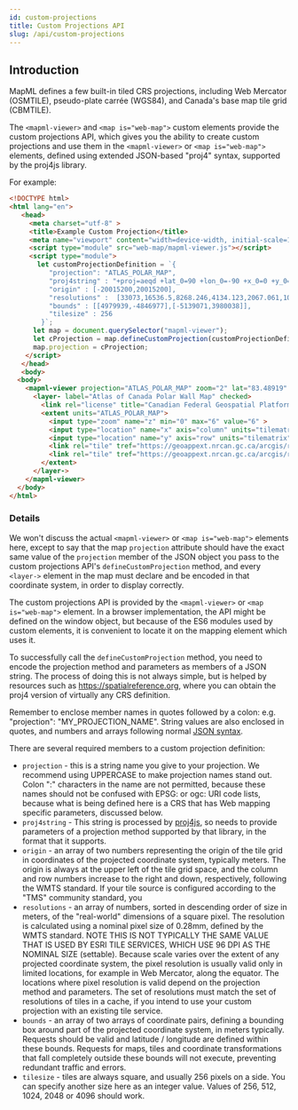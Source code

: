 ```yaml
---
id: custom-projections
title: Custom Projections API
slug: /api/custom-projections
---
```


## Introduction

MapML defines a few built-in tiled CRS projections, including Web Mercator (OSMTILE), pseudo-plate carrée (WGS84), and  Canada's base map tile grid (CBMTILE). 

The `<mapml-viewer>` and `<map is="web-map">` custom elements provide the custom projections API, which gives you the ability to create custom projections and use them in the `<mapml-viewer>` or `<map is="web-map">` elements, defined using extended JSON-based "proj4" syntax, supported by the proj4js library.

For example:

```html
<!DOCTYPE html>
<html lang="en">
   <head>
     <meta charset="utf-8" >
     <title>Example Custom Projection</title>
     <meta name="viewport" content="width=device-width, initial-scale=1">
     <script type="module" src="web-map/mapml-viewer.js"></script>
     <script type="module">
       let customProjectionDefinition = `{
          "projection": "ATLAS_POLAR_MAP",
          "proj4string" : "+proj=aeqd +lat_0=90 +lon_0=-90 +x_0=0 +y_0=0 +ellps=sphere +units=m +no_defs +type=crs",
          "origin" : [-20015200,20015200],
          "resolutions" :  [33073,16536.5,8268.246,4134.123,2067.061,1033.531,516.765],
          "bounds" : [[4979939,-4846977],[-5139071,3980038]],
          "tilesize" : 256
        }`;
      let map = document.querySelector("mapml-viewer");
      let cProjection = map.defineCustomProjection(customProjectionDefinition);    
      map.projection = cProjection;
    </script>
   </head>
   <body>
  <body>
    <mapml-viewer projection="ATLAS_POLAR_MAP" zoom="2" lat="83.48919" lon="-87.7687" controls>
      <layer- label="Atlas of Canada Polar Wall Map" checked>
        <link rel="license" title="Canadian Federal Geospatial Platform" href="https://geoappext.nrcan.gc.ca/arcgis/rest/services/FGP/NCR_RCN/MapServer/">
        <extent units="ATLAS_POLAR_MAP">
          <input type="zoom" name="z" min="0" max="6" value="6" >
          <input type="location" name="x" axis="column" units="tilematrix" min="116" max="186">
          <input type="location" name="y" axis="row" units="tilematrix" min="125" max="184">
          <link rel="tile" tref="https://geoappext.nrcan.gc.ca/arcgis/rest/services/FGP/NCR_RCN/MapServer/tile/{z}/{y}/{x}/">
          <link rel="tile" tref="https://geoappext.nrcan.gc.ca/arcgis/rest/services/FGP/NCR_RCN_A/MapServer/tile/{z}/{y}/{x}/">
        </extent>
      </layer->
    </mapml-viewer>
  </body>
</html>
```

### Details

We won't discuss the actual `<mapml-viewer>` or `<map is="web-map">` elements here, except to say that the map `projection` attribute should have the exact same value of the `projection` member of the JSON object you pass to the custom projections API's `defineCustomProjection` method, and every `<layer->` element in the map must declare and be encoded in that coordinate system, in order to display correctly.

The custom projections API is provided by the `<mapml-viewer>` or `<map is="web-map">` element.  In a browser implementation, the API might be defined on the window object, but because of the ES6 modules used by custom elements, it is convenient to locate it on the mapping element which uses it.

To successfully call the `defineCustomProjection` method, you need to encode the projection method and parameters as members of a JSON string.  The process of doing this is not always simple, but is helped by resources such as https://spatialreference.org, where you can obtain the proj4 version of virtually any CRS definition. 

Remember to enclose member names in quotes followed by a colon: e.g. "projection": "MY_PROJECTION_NAME".  String values are also enclosed in quotes, and numbers and arrays following normal [JSON syntax](https://developer.mozilla.org/en-US/docs/Learn/JavaScript/Objects/JSON).

There are several required members to a custom projection definition:

- `projection` - this is a string name you give to your projection. We recommend using UPPERCASE to make projection names stand out. Colon ":" characters in the name are not permitted, because these names should not be confused with EPSG: or ogc: URI code lists, because what is being defined here is a CRS that has Web mapping specific parameters, discussed below.
- `proj4string` - This string is processed by [proj4js](http://proj4js.org/), so needs to provide parameters of a projection method supported by that library, in the format that it supports.
- `origin` - an array of two numbers representing the origin of the tile grid in coordinates of the projected coordinate system, typically meters.  The origin is always at the upper left of the tile grid space, and the column and row numbers increase to the right and down, respectively, following the WMTS standard.  If your tile source is configured according to the "TMS" community standard, you
- `resolutions` - an array of numbers, sorted in descending order of size in meters, of the "real-world" dimensions of a square pixel. The resolution is calculated using a nominal pixel size of 0.28mm, defined by the WMTS standard. NOTE THIS IS NOT TYPICALLY THE SAME VALUE THAT IS USED BY ESRI TILE SERVICES, WHICH USE 96 DPI AS THE NOMINAL SIZE (settable). Because scale varies over the extent of any projected coordinate system, the pixel resolution is usually valid only in limited locations, for example in Web Mercator, along the equator. The locations where pixel resolution is valid depend on the projection method and parameters.  The set of resolutions must match the set of resolutions of tiles in a cache, if you intend to use your custom projection with an existing tile service.
- `bounds` - an array of two arrays of coordinate pairs, defining a bounding box around part of the projected coordinate system, in meters typically. Requests should be valid and latitude / longitude are defined within these bounds.  Requests for maps, tiles and coordinate transformations that fall completely outside these bounds will not execute, preventing redundant traffic and errors.  
- `tilesize` - tiles are always square, and usually 256 pixels on a side.  You can specify another size here as an integer value.  Values of 256, 512, 1024, 2048 or 4096 should work.

